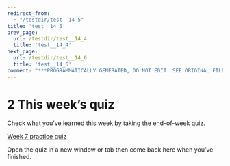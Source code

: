 ```yaml
---
redirect_from:
  - "/testdir/test--14-5"
title: 'test__14_5'
prev_page:
  url: /testdir/test__14_4
  title: 'test__14_4'
next_page:
  url: /testdir/test__14_6
  title: 'test__14_6'
comment: "***PROGRAMMATICALLY GENERATED, DO NOT EDIT. SEE ORIGINAL FILES IN /content***"
---
```

# 2 This week’s quiz


Check what you’ve learned this week by taking the end-of-week quiz.

[Week 7 practice quiz](https://www.open.edu/openlearn/ocw/mod/quiz/view.php?id=78783)

Open the quiz in a new window or tab then come back here when you’ve finished.

